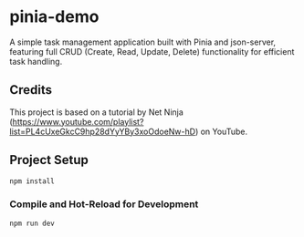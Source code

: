 # pinia-demo
A simple task management application built with Pinia and json-server, featuring full CRUD (Create, Read, Update, Delete) functionality for efficient task handling.

## Credits
This project is based on a tutorial by Net Ninja (https://www.youtube.com/playlist?list=PL4cUxeGkcC9hp28dYyYBy3xoOdoeNw-hD) on YouTube.

## Project Setup
```sh
npm install
```

### Compile and Hot-Reload for Development
```sh
npm run dev
```
